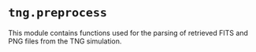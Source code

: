 # `tng.preprocess`

This module contains functions used for the parsing of retrieved FITS and PNG files from the TNG simulation.